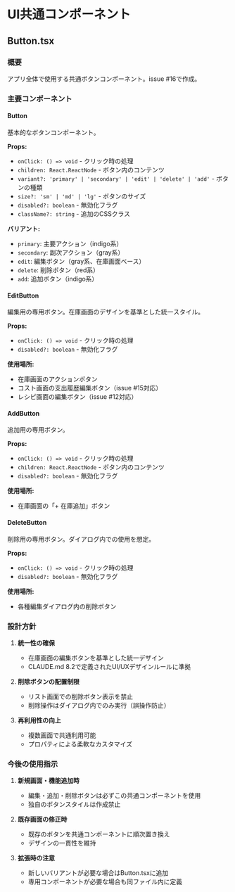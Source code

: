# UI共通コンポーネント

## Button.tsx

### 概要
アプリ全体で使用する共通ボタンコンポーネント。issue #16で作成。

### 主要コンポーネント

#### Button
基本的なボタンコンポーネント。

**Props:**
- `onClick: () => void` - クリック時の処理
- `children: React.ReactNode` - ボタン内のコンテンツ
- `variant?: 'primary' | 'secondary' | 'edit' | 'delete' | 'add'` - ボタンの種類
- `size?: 'sm' | 'md' | 'lg'` - ボタンのサイズ
- `disabled?: boolean` - 無効化フラグ
- `className?: string` - 追加のCSSクラス

**バリアント:**
- `primary`: 主要アクション（indigo系）
- `secondary`: 副次アクション（gray系）
- `edit`: 編集ボタン（gray系、在庫画面ベース）
- `delete`: 削除ボタン（red系）
- `add`: 追加ボタン（indigo系）

#### EditButton
編集用の専用ボタン。在庫画面のデザインを基準とした統一スタイル。

**Props:**
- `onClick: () => void` - クリック時の処理
- `disabled?: boolean` - 無効化フラグ

**使用場所:**
- 在庫画面のアクションボタン
- コスト画面の支出履歴編集ボタン（issue #15対応）
- レシピ画面の編集ボタン（issue #12対応）

#### AddButton
追加用の専用ボタン。

**Props:**
- `onClick: () => void` - クリック時の処理
- `children: React.ReactNode` - ボタン内のコンテンツ
- `disabled?: boolean` - 無効化フラグ

**使用場所:**
- 在庫画面の「+ 在庫追加」ボタン

#### DeleteButton
削除用の専用ボタン。ダイアログ内での使用を想定。

**Props:**
- `onClick: () => void` - クリック時の処理
- `disabled?: boolean` - 無効化フラグ

**使用場所:**
- 各種編集ダイアログ内の削除ボタン

### 設計方針

1. **統一性の確保**
   - 在庫画面の編集ボタンを基準とした統一デザイン
   - CLAUDE.md 8.2で定義されたUI/UXデザインルールに準拠

2. **削除ボタンの配置制限**
   - リスト画面での削除ボタン表示を禁止
   - 削除操作はダイアログ内でのみ実行（誤操作防止）

3. **再利用性の向上**
   - 複数画面で共通利用可能
   - プロパティによる柔軟なカスタマイズ

### 今後の使用指示

1. **新規画面・機能追加時**
   - 編集・追加・削除ボタンは必ずこの共通コンポーネントを使用
   - 独自のボタンスタイルは作成禁止

2. **既存画面の修正時**
   - 既存のボタンを共通コンポーネントに順次置き換え
   - デザインの一貫性を維持

3. **拡張時の注意**
   - 新しいバリアントが必要な場合はButton.tsxに追加
   - 専用コンポーネントが必要な場合も同ファイル内に定義